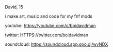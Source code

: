 David, 15

i make art, music and code for my fnf mods

youtube: https://youtube.com/c/boidavidman

twitter: HTTPS://twitter.com/boidavidman

soundcloud: https://soundcloud.app.goo.gl/wvNDX
